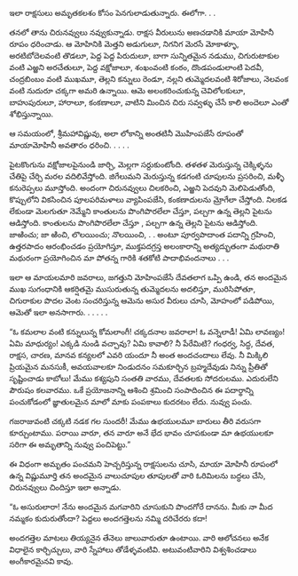 ﻿ఇలా రాక్షసులు అమృతకలశం కోసం పెనగులాడుతున్నారు. ఈలోగా. . . 

తనలో తాను చిరునవ్వులు నవ్వుకున్నాడు. రాక్షస వీరులును అణచడానికి మాయా మోహినీ రూపం ధరించాడు. ఆ మోహినికి మెత్తని అడుగులూ, నిగనిగ మెరసే మోకాళ్ళూ, అరటిబోదెలవంటి తొడలూ, పెద్ద పెద్ద పిరుదులూ, బాగా సున్నితమైన నడుము, చిగురుటాకుల వంటి ఎఱ్ఱని అరచేతులూ, పెద్ద వక్షోజాలూ, శంఖంవంటి కంఠం, దొండపండులాంటి పెదవీ, చంద్రబింబం వంటి ముఖమూ, తెల్లని కన్నులు రెండూ, నల్లని తుమ్మెదలవంటి శిరోజాలు, నెలవంక వంటి నుదురూ చక్కగా అమరి ఉన్నాయి. ఆమె అలంకరించుకున్న చెవిలోలకులూ, బాహుపురులూ, హారాలూ, కంకణాలూ, వాటిని మించిన చిరు సవ్వళ్ళు చేసే కాలి అందెలూ ఎంతో శోభిస్తున్నాయి. 

ఆ సమయంలో, శ్రీమహావిష్ణువు, అలా లోకాన్ని అంతటినీ మొహింపజేసే రూపంతో మాయామోహినీ అవతారం ధరించి. . . . . 

పైటకొంగును వక్షోజాలపైనుండి జార్చి, మెల్లగా సర్దుకుంటోంది. తళతళ మెరుస్తున్న చెక్కిళ్ళను చేతిపై చేర్చి మరల వదిలివేస్తోంది. జిగేలుమని మెరుస్తున్న కడగంటి చూపులను ప్రసరించి, మళ్ళీ కనురెప్పలు మూస్తోంది. అందంగా చిరునవ్వులు చిలకరించి, ఎఱ్ఱని పెదవుని మెలిపెడుతోంది, కొప్పులోని వికసించిన పూలపరిమళాలు వ్యాపింపజేసి, కంకణాదులను మ్రోగేలా చేస్తోంది. నిలకడ లేకుండా మెలగుతూ నెమ్మేని కాంతులను పొంగిపొరలేలా చేస్తూ, పల్చగా ఉన్న తెల్లని పైటను ఆడిస్తోంది. 
కాంతులను పొంగిపొరలేలా చేస్తూ , పల్చగా ఉన్న తెల్లని పైటను ఆడిస్తోంది. జాఱించు; జా ఱించి, లొలయించు; నొలయించి, . . అంటూ పూర్వపాదాంత పదాన్ని గ్రహించి, ఉత్తరపాదం ఆరంభించడం ప్రయోగిస్తూ, ముక్తపదగ్రస్త అలంకారాన్ని అత్యద్భుతంగా మథురాతి మథురంగా ప్రయోగించిన మా పోతన్న గారికి శతకోటి పాదాభివందనాలు . . . 

ఇలా ఆ మాయలమారి జవరాలు, జగత్తుని మోహింపజేసే దేవతలాగ ఒప్పి ఉండి, తన అందమైన ముఖ సుగంధానికి ఆకర్షితమై ముసురుతున్న తుమ్మెదలను అదలిస్తూ, మురిసిపోతూ, చిగురాకుల పొదల వెంట సంచరిస్తున్న ఆమెను అసుర వీరులు చూసి, మోహంలో పడిపోయి, ఆమెతో ఇలా అనసాగారు. . . . . . 

“ఓ కమలాల వంటి కన్నులున్న కోమలాంగీ! చక్కదనాల జవరాలా! ఓ వన్నెలాడీ! ఏమి లావణ్యం! ఏమి మాధుర్యం! ఎక్కడి నుండి వచ్చావు? ఏమి కావాలి? నీ పేరేమిటి? గంధర్వ, సిద్ధ, దేవత, రాక్షస, చారణ, మానవ కన్యలలో ఎవరి యందూ నీ అంత అందచందాలు లేవు. నీ మిక్కిలి ప్రియమైన మనసుకీ, అవయవాలకూ నిండుదనం సమకూర్చిన బ్రహ్మదేవుడు నిన్ను ప్రీతితో సృష్టించాడు కాబోలు! మేము కశ్యపుని సంతతి వారము, దేవతలకు సోదరులము. ఎదురులేని పౌరుషం కలవారము. ఒకే ప్రయోజనాన్ని ఆశించి శ్రమించి సంపాదించిన ఈ పదార్థాన్ని పంచుకోడంలో జ్ఞాతులమైన మాలో మాకు పంపకాలు కుదరటం లేదు. నువ్వు పంచు. 

గజరాజువంటి చక్కటి నడక గల సుందరీ! మేము ఉభయులమూ బారులు తీరి వరుసగా కూర్చుంటాము. పరాయి వారూ, తన వారూ అనే భేద భావం చూపకుండా మా ఉభయులకూ సరిగా ఈ అమృతాన్ని నువ్వు పంచిపెట్టు.” 

ఈ విధంగా అమృతం పంచమని హెచ్చరిస్తున్న రాక్షసులను చూసి, మాయా మోహినీ రూపంలో ఉన్న విష్ణుమూర్తి తన అందమైన వాలుచూపుల తూపులతో వారి ఓరిమిలను బద్ధలు చేసి, చిరునవ్వులు చిందిస్తూ ఇలా అన్నాడు. 

“ఓ అసురులారా! నేను అందమైన మగవారిని చూసుకుని పొందగోరే దానను. మీకు నా మీద నమ్మకం కుదురుతోందా? పెద్దలు అందగత్తెలను నమ్మి దరిచేరరు కదా! 

అందగత్తెల మాటలు తియ్యనైన తేనెలు జాలువారుతూ ఉంటాయి. వారి ఆలోచనలు అనేక విధాలైన కార్చిచ్చులు, వారి స్నేహాలు తోడేళ్ళవంటివి. అటువంటివారిని విశ్వశించడాలు అంగీకారమైనవి కావు. 

